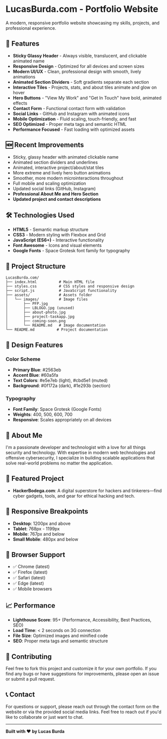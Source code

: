 # LucasBurda.com - Portfolio Website

A modern, responsive portfolio website showcasing my skills, projects, and professional experience.

## 🚀 Features

- **Sticky Glassy Header** - Always visible, translucent, and clickable animated name
- **Responsive Design** - Optimized for all devices and screen sizes
- **Modern UI/UX** - Clean, professional design with smooth, lively animations
- **Animated Section Dividers** - Soft gradients separate each section
- **Interactive Tiles** - Projects, stats, and about tiles animate and glow on hover
- **Hero Buttons** - "View My Work" and "Get In Touch" have bold, animated effects
- **Contact Form** - Functional contact form with validation
- **Social Links** - GitHub and Instagram with animated icons
- **Mobile Optimization** - Fluid scaling, touch-friendly, and fast
- **SEO Optimized** - Proper meta tags and semantic HTML
- **Performance Focused** - Fast loading with optimized assets

## 🆕 Recent Improvements

- Sticky, glassy header with animated clickable name
- Animated section dividers and underlines
- Animated, interactive project/about/stat tiles
- More extreme and lively hero button animations
- Smoother, more modern microinteractions throughout
- Full mobile and scaling optimization
- Updated social links (GitHub, Instagram)
- **Professional About Me and Hero Section**
- **Updated project and contact descriptions**

## 🛠️ Technologies Used

- **HTML5** - Semantic markup structure
- **CSS3** - Modern styling with Flexbox and Grid
- **JavaScript (ES6+)** - Interactive functionality
- **Font Awesome** - Icons and visual elements
- **Google Fonts** - Space Grotesk font family for typography

## 📁 Project Structure

```
LucasBurda.com/
├── index.html          # Main HTML file
├── styles.css          # CSS styles and responsive design
├── script.js           # JavaScript functionality
├── assets/             # Assets folder
│   └── images/         # Image files
│       ├── PFP.jpg
│       ├── LBLOGO.jpg (unused)
│       ├── about-photo.jpg
│       ├── project-taskapp.jpg
│       ├── coming-soon.png
│       └── README.md   # Image documentation
└── README.md          # Project documentation
```

## 🎨 Design Features

### Color Scheme
- **Primary Blue**: #2563eb
- **Accent Blue**: #60a5fa
- **Text Colors**: #e5e7eb (light), #cbd5e1 (muted)
- **Background**: #0f172a (dark), #1e293b (section)

### Typography
- **Font Family**: Space Grotesk (Google Fonts)
- **Weights**: 400, 500, 600, 700
- **Responsive**: Scales appropriately on all devices

## 👤 About Me

I'm a passionate developer and technologist with a love for all things security and technology. With expertise in modern web technologies and offensive cybersecurity, I specialize in building scalable applications that solve real-world problems no matter the application.

## 📂 Featured Project

- **HackerBodega.com**: A digital superstore for hackers and tinkerers—find cyber gadgets, tools, and gear for ethical hacking and tech.

## 📱 Responsive Breakpoints

- **Desktop**: 1200px and above
- **Tablet**: 768px - 1199px
- **Mobile**: 767px and below
- **Small Mobile**: 480px and below

## 🔧 Browser Support

- ✅ Chrome (latest)
- ✅ Firefox (latest)
- ✅ Safari (latest)
- ✅ Edge (latest)
- ✅ Mobile browsers

## 📈 Performance

- **Lighthouse Score**: 95+ (Performance, Accessibility, Best Practices, SEO)
- **Load Time**: < 2 seconds on 3G connection
- **File Size**: Optimized images and minified code
- **SEO**: Proper meta tags and semantic structure

## 🤝 Contributing

Feel free to fork this project and customize it for your own portfolio. If you find any bugs or have suggestions for improvements, please open an issue or submit a pull request.

## 📞 Contact

For questions or support, please reach out through the contact form on the website or via the provided social media links. Feel free to reach out if you'd like to collaborate or just want to chat.

---

**Built with ❤️ by Lucas Burda**
